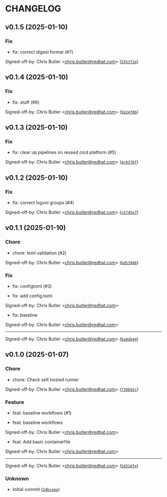 # CHANGELOG

## v0.1.5 (2025-01-10)

### Fix

* fix: correct digest format (#7)

Signed-off-by: Chris Butler &lt;chris.butler@redhat.com&gt; ([`255372e`](https://github.com/butler54/bootc-homelab-rhel/commit/255372e66c4dc6e9e5435458c633acd926a1baae))

## v0.1.4 (2025-01-10)

### Fix

* fix: stuff (#6)

Signed-off-by: Chris Butler &lt;chris.butler@redhat.com&gt; ([`5b24f0b`](https://github.com/butler54/bootc-homelab-rhel/commit/5b24f0b70f6b98d5eedb569c95103d5b9ef899b9))

## v0.1.3 (2025-01-10)

### Fix

* fix: clear up pipelines on reused cicd platform (#5)

Signed-off-by: Chris Butler &lt;chris.butler@redhat.com&gt; ([`4c0376f`](https://github.com/butler54/bootc-homelab-rhel/commit/4c0376f97e0a7222bbbb38474bcaedaad05de12d))

## v0.1.2 (2025-01-10)

### Fix

* fix: correct logvol groups (#4)

Signed-off-by: Chris Butler &lt;chris.butler@redhat.com&gt; ([`c5745e7`](https://github.com/butler54/bootc-homelab-rhel/commit/c5745e72a82ac213247045fc1f9dfc17ed1547d2))

## v0.1.1 (2025-01-10)

### Chore

* chore: toml validation (#2)

Signed-off-by: Chris Butler &lt;chris.butler@redhat.com&gt; ([`bd539d6`](https://github.com/butler54/bootc-homelab-rhel/commit/bd539d6e99fdba08707b98a1d880452ea24ea54a))

### Fix

* fix: configtoml (#3)

* fix: add config.toml

Signed-off-by: Chris Butler &lt;chris.butler@redhat.com&gt;

* fix: baseline

Signed-off-by: Chris Butler &lt;chris.butler@redhat.com&gt;

---------

Signed-off-by: Chris Butler &lt;chris.butler@redhat.com&gt; ([`0a9db44`](https://github.com/butler54/bootc-homelab-rhel/commit/0a9db44e62ae87986a67bf25d9b2195bc46fbcae))

## v0.1.0 (2025-01-07)

### Chore

* chore: Check self hosted runner

Signed-off-by: Chris Butler &lt;chris.butler@redhat.com&gt; ([`739b92c`](https://github.com/butler54/bootc-homelab-rhel/commit/739b92c9cef83d261f7c517be7f598d70efc7d2e))

### Feature

* feat: baseline workflows (#1)

* feat: baseline workflows

Signed-off-by: Chris Butler &lt;chris.butler@redhat.com&gt;

* feat: Add basic containerfile

Signed-off-by: Chris Butler &lt;chris.butler@redhat.com&gt;

---------

Signed-off-by: Chris Butler &lt;chris.butler@redhat.com&gt; ([`5d310fe`](https://github.com/butler54/bootc-homelab-rhel/commit/5d310fed5e32f1706599e76f8f6182d367a35871))

### Unknown

* Initial commit ([`24bceee`](https://github.com/butler54/bootc-homelab-rhel/commit/24bceee495505afe6e9b0f041ce4c93cfef60e12))
